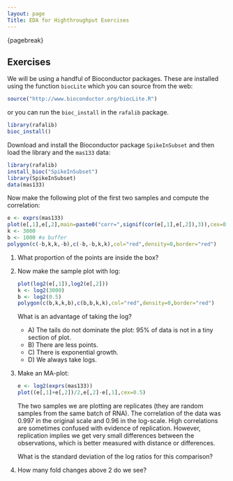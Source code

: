 ```yaml
---
layout: page
Title: EDA for Highthroughput Exercises
---
```


{pagebreak} 

## Exercises

We will be using a handful of Bioconductor packages. These are installed using the function `biocLite` which you can source from the web:


```r
source("http://www.bioconductor.org/biocLite.R")
```

or you can run the `bioc_install` in the `rafalib` package.


```r
library(rafalib)
bioc_install()
```


Download and install the Bioconductor package `SpikeInSubset` and then load the library and the `mas133` data:


```r
library(rafalib)
install_bioc("SpikeInSubset")
library(SpikeInSubset)
data(mas133)
```

Now make the following plot of the first two samples and compute the correlation:

```r
e <- exprs(mas133)
plot(e[,1],e[,2],main=paste0("corr=",signif(cor(e[,1],e[,2]),3)),cex=0.5)
k <- 3000
b <- 1000 #a buffer
polygon(c(-b,k,k,-b),c(-b,-b,k,k),col="red",density=0,border="red")
```

1. What proportion of the points are inside the box?




2. Now make the sample plot with log:

    
    ```r
    plot(log2(e[,1]),log2(e[,2]))
    k <- log2(3000)
    b <- log2(0.5)
    polygon(c(b,k,k,b),c(b,b,k,k),col="red",density=0,border="red")
    ```

    What is an advantage of taking the log?
    
    - A) The tails do not dominate the plot: 95% of data is not in a tiny section of plot.
    - B) There are less points.
    - C) There is exponential growth.
    - D) We always take logs.



3. Make an MA-plot:

    
    ```r
    e <- log2(exprs(mas133))
    plot((e[,1]+e[,2])/2,e[,2]-e[,1],cex=0.5)
    ```

    The two samples we are plotting are replicates (they are random samples from the same batch of RNA). The correlation of the data was 0.997 in the original scale and 0.96 in the log-scale. High correlations are sometimes confused with evidence of replication. However, replication implies we get very small differences between the observations, which is better measured with distance or differences.

    What is the standard deviation of the log ratios for this comparison? 



4. How many fold changes above 2 do we see?



